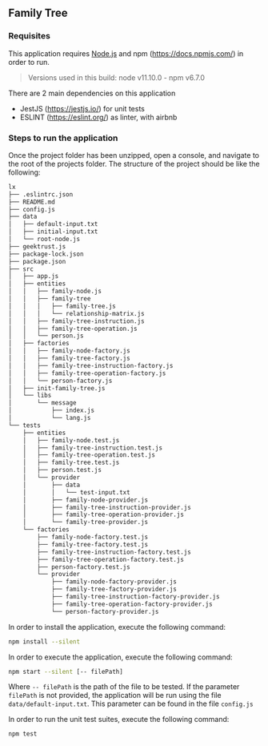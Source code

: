 ## Family Tree

### Requisites
This application requires [Node.js](https://nodejs.org/) and npm (https://docs.npmjs.com/) in order to run.
>Versions used in this build: node v11.10.0 - npm v6.7.0

There are 2 main dependencies on this application
- JestJS (https://jestjs.io/) for unit tests
- ESLINT (https://eslint.org/) as linter, with airbnb

### Steps to run the application
Once the project folder has been unzipped, open a console, and navigate to the root of the projects folder. The structure of the project should be like the following:
```sh
lx
├── .eslintrc.json
├── README.md
├── config.js
├── data
│   ├── default-input.txt
│   ├── initial-input.txt
│   └── root-node.js
├── geektrust.js
├── package-lock.json
├── package.json
├── src
│   ├── app.js
│   ├── entities
│   │   ├── family-node.js
│   │   ├── family-tree
│   │   │   ├── family-tree.js
│   │   │   └── relationship-matrix.js
│   │   ├── family-tree-instruction.js
│   │   ├── family-tree-operation.js
│   │   └── person.js
│   ├── factories
│   │   ├── family-node-factory.js
│   │   ├── family-tree-factory.js
│   │   ├── family-tree-instruction-factory.js
│   │   ├── family-tree-operation-factory.js
│   │   └── person-factory.js
│   ├── init-family-tree.js
│   └── libs
│       └── message
│           ├── index.js
│           └── lang.js
└── tests
    ├── entities
    │   ├── family-node.test.js
    │   ├── family-tree-instruction.test.js
    │   ├── family-tree-operation.test.js
    │   ├── family-tree.test.js
    │   ├── person.test.js
    │   └── provider
    │       ├── data
    │       │   └── test-input.txt
    │       ├── family-node-provider.js
    │       ├── family-tree-instruction-provider.js
    │       ├── family-tree-operation-provider.js
    │       └── family-tree-provider.js
    └── factories
        ├── family-node-factory.test.js
        ├── family-tree-factory.test.js
        ├── family-tree-instruction-factory.test.js
        ├── family-tree-operation-factory.test.js
        ├── person-factory.test.js
        └── provider
            ├── family-node-factory-provider.js
            ├── family-tree-factory-provider.js
            ├── family-tree-instruction-factory-provider.js
            ├── family-tree-operation-factory-provider.js
            └── person-factory-provider.js
```

In order to install the application, execute the following command:
```sh
npm install --silent
```

In order to execute the application, execute the following command:
```sh
npm start --silent [-- filePath]
```
Where `-- filePath` is the path of the file to be tested. If the parameter `filePath` is not provided, the application will be run using the file `data/default-input.txt`. This parameter can be found in the file `config.js`

In order to run the unit test suites, execute the following command:
```sh
npm test
```
